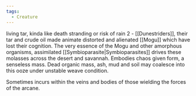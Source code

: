 ```yaml
---
tags:
  - Creature
---
```

living tar, kinda like death stranding or risk of rain 2 -
[[Dunestriders]], their tar and crude oil made animate distorted and alienated [[Mogu]] which have lost their cognition. 
The very essence of the Mogu and other amorphous organisms, assimilated [[Symbioparasite|Symbioparasites]] drives these molasses across the desert and savannah. 
Embodies chaos given form, a senseless mass. 
Dead organic mass, ash, mud and soil may coalesce into this ooze under unstable weave condition. 

Sometimes incurs within the veins and bodies of those wielding the forces of the arcane. 